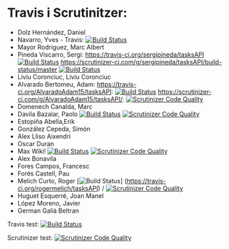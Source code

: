 # Travis i Scrutinitzer:

* Dolz Hernández, Daniel
* Navarro, Yves - Travis: [![Build Status](https://travis-ci.org/YvesNavarro/tasksAPI.svg?branch=master)](https://travis-ci.org/YvesNavarro/tasksAPI)
* Mayor Rodriguez, Marc Albert
* Pineda Viscarro, Sergi: https://travis-ci.org/sergipineda/tasksAPI [![Build Status](https://travis-ci.org/sergipineda/tasksAPI.svg?branch=master)](https://travis-ci.org/sergipineda/tasksAPI)  https://scrutinizer-ci.com/g/sergipineda/tasksAPI/build-status/master [![Build Status](https://scrutinizer-ci.com/g/sergipineda/tasksAPI/badges/build.png?b=master)](https://scrutinizer-ci.com/g/sergipineda/tasksAPI/build-status/master)
* Liviu Coronciuc, Liviu Coronciuc
* Alvarado Bertomeu, Adam: https://travis-ci.org/AlvaradoAdam15/tasksAPI: [![Build Status](https://travis-ci.org/AlvaradoAdam15/tasksAPI.svg?branch=master)](https://travis-ci.org/AlvaradoAdam15/tasksAPI)
https://scrutinizer-ci.com/g/AlvaradoAdam15/tasksAPI/: [![Scrutinizer Code Quality](https://scrutinizer-ci.com/g/AlvaradoAdam15/tasksAPI/badges/quality-score.png?b=master)](https://scrutinizer-ci.com/g/AlvaradoAdam15/tasksAPI/?branch=master)
* Domenech Canalda, Marc
* Davila Bazalar, Paolo [![Build Status](https://api.travis-ci.org/pdavila13/tasksAPI.svg?branch=master)](https://travis-ci.org/pdavila13/tasksAPI) [![Scrutinizer Code Quality](https://scrutinizer-ci.com/g/pdavila13/tasksAPI/badges/quality-score.png?b=master)](https://scrutinizer-ci.com/g/pdavila13/tasksAPI/?branch=master)
* Estopiña Abella,Erik
* González Cepeda, Simón
* Alex Lliso Aixendri
* Oscar Duran
* Max Wiki! [![Build Status](https://travis-ci.org/maksymkhar/tasksAPI.svg?branch=master)](https://travis-ci.org/maksymkhar/tasksAPI) [![Scrutinizer Code Quality](https://scrutinizer-ci.com/g/maksymkhar/tasksAPI/badges/quality-score.png?b=master)](https://scrutinizer-ci.com/g/maksymkhar/tasksAPI/?branch=master)
* Alex Bonavila
* Fores Campos, Francesc
* Forés Castell, Pau
* Melich Curto, Roger [![Build Status](https://travis-ci.org/rogermelich/tasksAPI.svg?branch=master)] (https://travis-ci.org/rogermelich/tasksAPI) / [![Scrutinizer Code Quality](https://scrutinizer-ci.com/g/rogermelich/tasksAPI/badges/quality-score.png?b=master)](https://scrutinizer-ci.com/g/rogermelich/tasksAPI/?branch=master)
* Huguet Esquerré, Joan Manel 
* López Moreno, Javier
* German Galià Beltran

Travis test:
[![Build Status](https://travis-ci.org/Germangalia/tasksAPI.svg?branch=master)](https://travis-ci.org/Germangalia/tasksAPI)

Scrutinizer test:
[![Scrutinizer Code Quality](https://scrutinizer-ci.com/g/Germangalia/tasksAPI/badges/quality-score.png?b=master)](https://scrutinizer-ci.com/g/Germangalia/tasksAPI/?branch=master)



